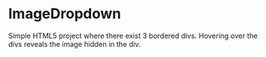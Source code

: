 # ImageDropdown
Simple HTML5 project where there exist 3 bordered divs. Hovering over the divs reveals the image hidden in the div.
